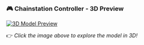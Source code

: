 ### 🎮 Chainstation Controller - 3D Preview  

[![3D Model Preview](https://via.placeholder.com/600x300?text=Click+to+View+3D+Model)](https://johnutopia.github.io/3d-model-viewer-embed/)

👉 *Click the image above to explore the model in 3D!*  
